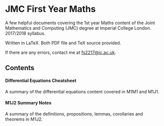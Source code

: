 # JMC First Year Maths

A few helpful documents covering the 1st year Maths content of the Joint Mathematics and Computing (JMC) degree at Imperial College London. 2017/2018 syllabus.

Written in LaTeX. Both PDF file and TeX source provided.

If there are any errors, contact me at fs2217@ic.ac.uk.

## Contents

#### Differential Equations Cheatsheet

A summary of the differential equations content covered in M1M1 and M1J1.

#### M1J2 Summary Notes

A summary of the definitions, propositions, lemmas, corollaries and theorems in M1J2.
